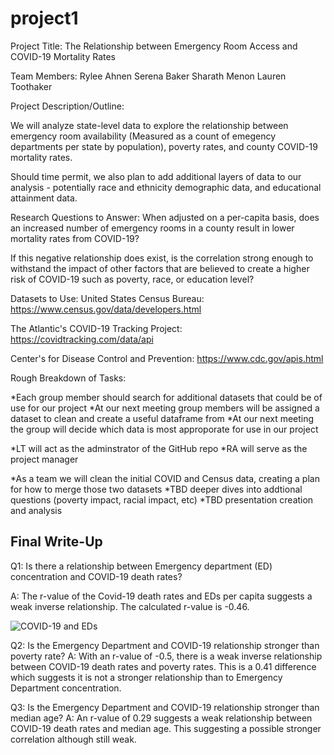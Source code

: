 # project1
Project Title: 
The Relationship between Emergency Room Access and COVID-19 Mortality Rates

Team Members:
Rylee Ahnen
Serena Baker
Sharath Menon
Lauren Toothaker

Project Description/Outline:

We will analyze state-level data to explore the relationship between emergency room availability (Measured as a count of emegency departments per state by population), poverty rates, and county COVID-19 mortality rates.

Should time permit, we also plan to add additional layers of data to our analysis - potentially race and ethnicity demographic data, and educational attainment data.

Research Questions to Answer:
When adjusted on a per-capita basis, does an increased number of emergency rooms in a county result in lower mortality rates from COVID-19?

If this negative relationship does exist, is the correlation strong enough to withstand the impact of other factors that are believed to create a higher risk of COVID-19 such as poverty, race, or education level?

Datasets to Use:
United States Census Bureau: https://www.census.gov/data/developers.html

The Atlantic's COVID-19 Tracking Project: https://covidtracking.com/data/api

Center's for Disease Control and Prevention: https://www.cdc.gov/apis.html

Rough Breakdown of Tasks:

*Each group member should search for additional datasets that could be of use for our project
*At our next meeting group members will be assigned a dataset to clean and create a useful dataframe from
*At our next meeting the group will decide which data is most approporate for use in our project

*LT will act as the adminstrator of the GitHub repo
*RA will serve as the project manager

*As a team we will clean the initial COVID and Census data, creating a plan for how to merge those two datasets
*TBD deeper dives into addtional questions (poverty impact, racial impact, etc)
*TBD presentation creation and analysis


## Final Write-Up
Q1: Is there a relationship between Emergency department (ED) concentration and COVID-19 death rates?

A: The r-value of the Covid-19 death rates and EDs per capita suggests a weak inverse relationship. The calculated r-value is -0.46.

![COVID-19 and EDs](https://github.com/LaurenGT/project1/blob/lauren_branch/Images/COVID-19%20Death%20Rate%20and%20Emergency%20Departments%20Per%20Capita.png)


Q2: Is the Emergency Department and COVID-19 relationship stronger than poverty rate?
A: With an r-value of -0.5, there is a weak inverse relationship between COVID-19 death rates and poverty rates. This is a 0.41 difference which suggests it is not a stronger relationship than to Emergency Department concentration.

Q3: Is the Emergency Department and COVID-19 relationship stronger than median age?
A: An r-value of 0.29 suggests a weak relationship between COVID-19 death rates and median age. This suggesting a possible stronger correlation although still weak.



